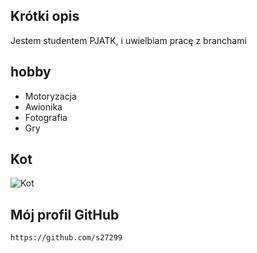 ## Krótki opis
Jestem studentem PJATK, i uwielbiam pracę z branchami


## hobby
- Motoryzacja
- Awionika 
- Fotografia
- Gry



## Kot
![Kot](https://www.google.com/url?sa=i&url=https%3A%2F%2Fwww.purina.pl%2Fnode%2F4031&psig=AOvVaw1134xonY5cvgn29JpyDPfO&ust=1671555713948000&source=images&cd=vfe&ved=0CA0QjRxqFwoTCIjnnLaUhvwCFQAAAAAdAAAAABAD)



## Mój profil GitHub
 `https://github.com/s27299`